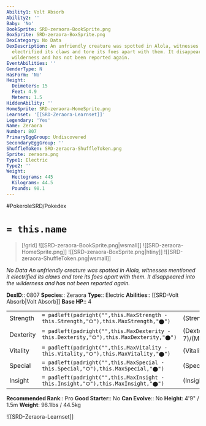 ```yaml
---
Ability1: Volt Absorb
Ability2: ''
Baby: 'No'
BookSprite: SRD-zeraora-BookSprite.png
BoxSprite: SRD-zeraora-BoxSprite.png
DexCategory: No Data
DexDescription: An unfriendly creature was spotted in Alola, witnesses mentioned it
  electrified its claws and tore its foes apart with them. It disappeared into the
  wilderness and has not been reported again.
EventAbilities: ''
GenderType: N
HasForm: 'No'
Height:
  Deimeters: 15
  Feet: 4.9
  Meters: 1.5
HiddenAbility: ''
HomeSprite: SRD-zeraora-HomeSprite.png
Learnset: '[[SRD-Zeraora-Learnset]]'
Legendary: 'Yes'
Name: Zeraora
Number: 807
PrimaryEggGroup: Undiscovered
SecondaryEggGroup: ''
ShuffleToken: SRD-zeraora-ShuffleToken.png
Sprite: zeraora.png
Type1: Electric
Type2: ''
Weight:
  Hectograms: 445
  Kilograms: 44.5
  Pounds: 98.1
---
```


#PokeroleSRD/Pokedex

# `= this.name`

> [!grid]
> ![[SRD-zeraora-BookSprite.png|wsmall]]
> ![[SRD-zeraora-HomeSprite.png]]
> ![[SRD-zeraora-BoxSprite.png|htiny]]
> ![[SRD-zeraora-ShuffleToken.png|wsmall]]


*No Data*
*An unfriendly creature was spotted in Alola, witnesses mentioned it electrified its claws and tore its foes apart with them. It disappeared into the wilderness and has not been reported again.*

**DexID**:: 0807
**Species**:: Zeraora
**Type**:: Electric
**Abilities**:: [[SRD-Volt Absorb|Volt Absorb]]
**Base HP**:: 4

|           |                                                                                        |                                          |
| --------- | -------------------------------------------------------------------------------------- | ---------------------------------------- |
| Strength  | `= padleft(padright("",this.MaxStrength - this.Strength,"⭘"),this.MaxStrength,"⬤")`    | (Strength::6)/(MaxStrength::6)   |
| Dexterity | `= padleft(padright("",this.MaxDexterity - this.Dexterity,"⭘"),this.MaxDexterity,"⬤")` | (Dexterity:: 7)/(MaxDexterity::7) |
| Vitality  | `= padleft(padright("",this.MaxVitality - this.Vitality,"⭘"),this.MaxVitality,"⬤")`    | (Vitality::5)/(MaxVitality::5)   |
| Special   | `= padleft(padright("",this.MaxSpecial - this.Special,"⭘"),this.MaxSpecial,"⬤")`       | (Special::6)/(MaxSpecial::6)     |
| Insight   | `= padleft(padright("",this.MaxInsight - this.Insight,"⭘"),this.MaxInsight,"⬤")`       | (Insight::5)/(MaxInsight::5)     |


**Recommended Rank**:: Pro
**Good Starter**:: No
**Can Evolve**:: No
**Height**: 4'9" / 1.5m
**Weight**: 98.1lbs / 44.5kg

![[SRD-Zeraora-Learnset]]